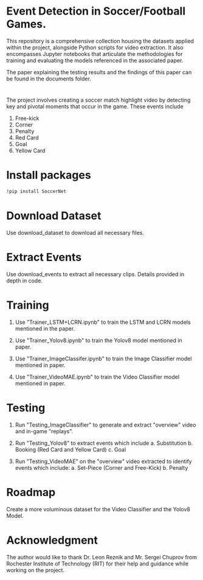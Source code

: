
# Event Detection in Soccer/Football Games. 

This repository is a comprehensive collection housing the datasets applied within the project, alongside Python scripts for video extraction. It also encompasses Jupyter notebooks that articulate the methodologies for training and evaluating the models referenced in the associated paper. 

The paper explaining the testing results and the findings of this paper can be found in the documents folder.
#
The project involves creating a soccer match highlight video by detecting key and pivotal moments that occur in the game. These events include 
 
1. Free-kick   
2. Corner
3. Penalty
4. Red Card
5. Goal
6. Yellow Card




# Install packages

```bash
!pip install SoccerNet
```

# Download Dataset 
 Use download_dataset to download all necessary files.

# Extract Events
Use download_events to extract all necessary clips. Details provided in depth in code. 

# Training 

1. Use "Trainer_LSTM+LCRN.ipynb" to train the LSTM and LCRN models mentioned in the paper. 

2. Use "Trainer_Yolov8.ipynb" to train the Yolov8 model mentioned in paper. 

3. Use "Trainer_ImageClassifer.ipynb" to train the Image Classifier model mentioned in paper. 

4. Use "Trainer_VideoMAE.ipynb" to train the Video Classifier model mentioned in paper. 


# Testing

1. Run "Testing_ImageClassifier" to generate and extract "overview" video and in-game "replays". 

2. Run "Testing_Yolov8" to extract events which include 
a. Substitution 
b. Booking (Red Card and Yellow Card)
c. Goal

3. Run "Testing_VideoMAE" on the "overview" video extracted to identify events which include: 
a. Set-Piece (Corner and Free-Kick)
b. Penalty

# Roadmap

Create a more voluminous dataset for the Video Classifier and the Yolov8 Model. 

# Acknowledgment 

The author would like to thank Dr. Leon Reznik and Mr. Sergei Chuprov from Rochester Institute of Technology (RIT) for their help and guidance while working on the project. 




